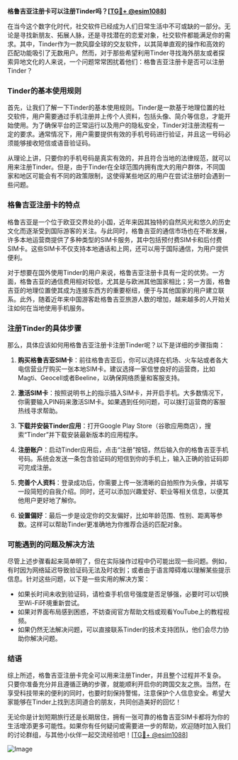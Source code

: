 **格鲁吉亚注册卡可以注册Tinder吗？[[TG💪+ @esim1088](https://t.me/s/esim1088)]**

在当今这个数字化时代，社交软件已经成为人们日常生活中不可或缺的一部分。无论是寻找新朋友、拓展人脉，还是寻找潜在的恋爱对象，社交软件都能满足你的需求。其中，Tinder作为一款风靡全球的交友软件，以其简单直观的操作和高效的匹配功能吸引了无数用户。然而，对于那些希望利用Tinder寻找海外朋友或者探索异地文化的人来说，一个问题常常困扰着他们：格鲁吉亚注册卡是否可以注册Tinder？

### Tinder的基本使用规则

首先，让我们了解一下Tinder的基本使用规则。Tinder是一款基于地理位置的社交软件，用户需要通过手机注册并上传个人资料，包括头像、简介等信息，才能开始使用。为了确保平台的正常运行以及用户的隐私安全，Tinder对注册流程有一定的要求。通常情况下，用户需要提供有效的手机号码进行验证，并且这一号码必须能够接收短信或语音验证码。

从理论上讲，只要你的手机号码是真实有效的，并且符合当地的法律规范，就可以用来注册Tinder。但是，由于Tinder在全球范围内拥有庞大的用户群体，不同国家和地区可能会有不同的政策限制，这使得某些地区的用户在尝试注册时会遇到一些问题。

### 格鲁吉亚注册卡的特点

格鲁吉亚是一个位于欧亚交界处的小国，近年来因其独特的自然风光和悠久的历史文化而逐渐受到国际游客的关注。与此同时，格鲁吉亚的通信市场也在不断发展，许多本地运营商提供了多种类型的SIM卡服务，其中包括预付费SIM卡和后付费SIM卡。这些SIM卡不仅支持本地通话和上网，还可以用于国际通信，为用户提供便利。

对于想要在国外使用Tinder的用户来说，格鲁吉亚注册卡具有一定的优势。一方面，格鲁吉亚的通信费用相对较低，尤其是与欧洲其他国家相比；另一方面，格鲁吉亚的地理位置使其成为连接东西方的重要枢纽，便于与其他国家的用户建立联系。此外，随着近年来中国游客赴格鲁吉亚旅游人数的增加，越来越多的人开始关注如何在当地使用手机服务。

### 注册Tinder的具体步骤

那么，具体应该如何用格鲁吉亚注册卡注册Tinder呢？以下是详细的步骤指南：

1. **购买格鲁吉亚SIM卡**：前往格鲁吉亚后，你可以选择在机场、火车站或者各大电信营业厅购买一张本地SIM卡。建议选择一家信誉良好的运营商，比如Magti、Geocell或者Beeline，以确保网络质量和客服支持。

2. **激活SIM卡**：按照说明书上的指示插入SIM卡，并开启手机。大多数情况下，你需要输入PIN码来激活SIM卡。如果遇到任何问题，可以拨打运营商的客服热线寻求帮助。

3. **下载并安装Tinder应用**：打开Google Play Store（谷歌应用商店），搜索“Tinder”并下载安装最新版本的应用程序。

4. **注册账户**：启动Tinder应用后，点击“注册”按钮，然后输入你的格鲁吉亚手机号码。系统会发送一条包含验证码的短信到你的手机上，输入正确的验证码即可完成注册。

5. **完善个人资料**：登录成功后，你需要上传一张清晰的自拍照作为头像，并填写一段简短的自我介绍。同时，还可以添加兴趣爱好、职业等相关信息，以便其他用户更好地了解你。

6. **设置偏好**：最后一步是设定你的交友偏好，比如年龄范围、性别、距离等参数。这样可以帮助Tinder更准确地为你推荐合适的匹配对象。

### 可能遇到的问题及解决方法

尽管上述步骤看起来简单明了，但在实际操作过程中仍可能出现一些问题。例如，有时因为网络延迟导致验证码无法及时收到；或者由于语言障碍难以理解某些提示信息。针对这些问题，以下是一些实用的解决方案：

- 如果长时间未收到验证码，请检查手机信号强度是否足够强，必要时可以切换至Wi-Fi环境重新尝试。
- 如果对界面布局感到困惑，不妨查阅官方帮助文档或观看YouTube上的教程视频。
- 如果仍然无法解决问题，可以直接联系Tinder的技术支持团队，他们会尽力协助你解决问题。

### 结语

综上所述，格鲁吉亚注册卡完全可以用来注册Tinder，并且整个过程并不复杂。只要你准备充分并且遵循正确的步骤，就能顺利开启你的跨国交友之旅。当然，在享受科技带来的便利的同时，也要时刻保持警惕，注意保护个人信息安全。希望大家能够在Tinder上找到志同道合的朋友，共同创造美好的回忆！

无论你是计划短期旅行还是长期居住，拥有一张可靠的格鲁吉亚SIM卡都将为你的生活增添更多可能性。如果你有任何疑问或需要进一步的帮助，欢迎随时加入我们的讨论群组，与其他小伙伴一起交流经验吧！[[TG💪+ @esim1088](https://t.me/s/esim1088)]

![Image](https://i.postimg.cc/4NQfJmqS/Snipaste-2025-05-13-00-14-12.png)
